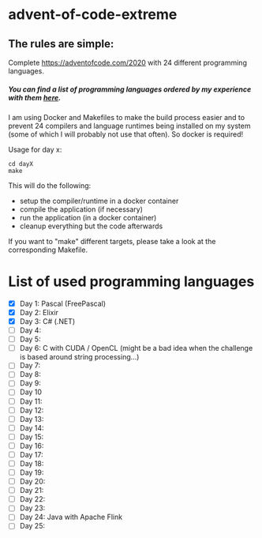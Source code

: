 
# advent-of-code-extreme

## The rules are simple:

Complete https://adventofcode.com/2020 with 24 different programming languages.

##### You can find a list of programming languages ordered by my experience with them [here](https://github.com/NicoBiernat/advent-of-code-extreme/blob/main/programming-languages.md).

I am using Docker and Makefiles to make the build process easier and to prevent 24 compilers and language runtimes being installed on my system (some of which I will probably not use that often).
So docker is required!

Usage for day x:
```shell
cd dayX
make
```
This will do the following:
- setup the compiler/runtime in a docker container
- compile the application (if necessary)
- run the application (in a docker container)
- cleanup everything but the code afterwards  

If you want to "make" different targets, please take a look at the corresponding Makefile.

# List of used programming languages

- [x] Day 1: Pascal (FreePascal)
- [x] Day 2: Elixir
- [x] Day 3: C# (.NET)
- [ ] Day 4:
- [ ] Day 5:
- [ ] Day 6: C with CUDA / OpenCL (might be a bad idea when the challenge is based around string processing...)
- [ ] Day 7:
- [ ] Day 8:
- [ ] Day 9:
- [ ] Day 10
- [ ] Day 11:
- [ ] Day 12:
- [ ] Day 13:
- [ ] Day 14:
- [ ] Day 15:
- [ ] Day 16:
- [ ] Day 17:
- [ ] Day 18:
- [ ] Day 19:
- [ ] Day 20:
- [ ] Day 21:
- [ ] Day 22:
- [ ] Day 23:
- [ ] Day 24: Java with Apache Flink
- [ ] Day 25: